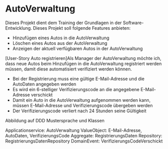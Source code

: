 # AutoVerwaltung
Dieses Projekt dient dem Training der Grundlagen in der Software-Entwicklung.
Dieses Projekt soll folgende Features anbieten: 
* Hinzufügen eines Autos in die AutoVerwaltung
* Löschen eines Autos aus der AutoVerwaltung
* Anzeigen der aktuell verfügbaren Autos in der AutoVerwaltung

[User-Story Auto registrieren]Als Manager der AutoVerwaltung möchte ich, dass neue Autos beim Hinzufügen in die AutoVerwaltung registriert werden müssen, damit diese automatisiert verifiziert werden können.
* Bei der Registrierung muss eine gültige E-Mail-Adresse und die AutoDaten angegeben werden
* Es wird ein 6-stelliger Verifizierungscode an die angegebene E-Mail-Adresse verschickt
* Damit ein Auto in die AutoVerwaltung aufgenommen werden kann, müssen E-Mail-Adresse und Verifizierungscode übergeben werden
* Der Verifizierungscode verliert nach 24 Stunden seine Gültigkeit


Abbildung auf DDD Mustersprache und Klassen

Applicationservice: AutoVerwaltung
ValueObject: E-Mail-Adresse, AutoDaten, VerifizierungsCode
Aggregate: RegistrierungsDaten
Repository: RegistrierungsDatenRepository
DomainEvent: VerifizierungsCodeVerschickt